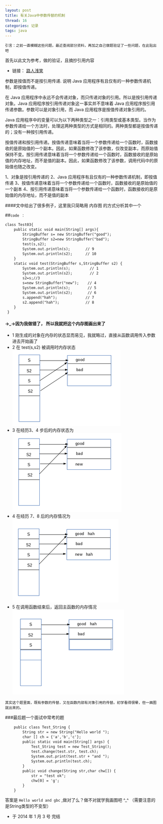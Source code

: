 ```yaml
---
layout: post
title: 有关Java中参数传替的机制
thread: 16
categories: 记录
tags: java
---
```


    引言：之前一直模糊这些问题，最近查阅部分资料，再加之自己做题验证了一些问题，在此贴出吧

首先以此文为参考，做的验证，且摘抄引用内容

 - 链接： <a href="http://www.cnblogs.com/perfy/archive/2012/10/16/2726039.html" target="_blank"> 路人浅笑 </a>
 
 
 参数是按值而不是按引用传递. 说明 Java 应用程序有且仅有的一种参数传递机制，即按值传递。  
 
 

在 Java 应用程序中永远不会传递对象，而只传递对象的引用。所以是按引用传递对象。Java 应用程序按引用传递对象这一事实并不意味着 Java 应用程序按引用传递参数。参数可以是对象引用，而 Java 应用程序是按值传递对象引用的。

 

Java 应用程序中的变量可以为以下两种类型之一：引用类型或基本类型。当作为参数传递给一个方法时，处理这两种类型的方式是相同的。两种类型都是按值传递的；没有一种按引用传递。

 

按值传递和按引用传递。按值传递意味着当将一个参数传递给一个函数时，函数接收的是原始值的一个副本。因此，如果函数修改了该参数，仅改变副本，而原始值保持不变。按引用传递意味着当将一个参数传递给一个函数时，函数接收的是原始值的内存地址，而不是值的副本。因此，如果函数修改了该参数，调用代码中的原始值也随之改变。

1、对象是按引用传递的
2、Java 应用程序有且仅有的一种参数传递机制，即按值传递
3、按值传递意味着当将一个参数传递给一个函数时，函数接收的是原始值的一个副本
4、按引用传递意味着当将一个参数传递给一个函数时，函数接收的是原始值的内存地址，而不是值的副本

####文中给出了很多例子，这里我只简略用 内存图 的方式分析其中一个
  
##<code>code ： </code>
  
	class Test03{
    	public static void main(String[] args){
        	StringBuffer s= new StringBuffer("good");
            StringBuffer s2=new StringBuffer("bad");
            test(s,s2);
            System.out.println(s);       // 9
            System.out.println(s2);      // 10
        }
        static void test(StringBuffer s,StringBuffer s2) {
            System.out.println(s);         // 1
            System.out.println(s2);        // 2
            s2=s;//3
            s=new StringBuffer("new");    // 4
            System.out.println(s);        // 5
            System.out.println(s2);       // 6
            s.append("hah");             // 7
            s2.append("hah");            // 8
        }
     }
     
#### ->_->因为我做错了， 所以我就把这个内存图画出来了
   
   - 1 刚生成的对象在内存的状态显而易见，我就略过，直接从函数调用传入参数进去开始画了
   - 2 在 test(s,s2) 被调用时内存状态
       ![图1](/assets/java_res/Java_2014010301.png)
   - 3 在经历3、4 步后的内存状态为
       ![图2](/assets/java_res/Java_2014010302.png)
   - 4 在经历 7、8 后的内存情况为
       ![图3](/assets/java_res/Java_2014010303.png)
   - 5 在调用函数结束后，返回主函数的内存情况
       ![图4](/assets/java_res/Java_2014010304.png)

    其实这个题里面，既有参数的传替，又在函数内部有对象引用的传替。初学看得很晕，但一画图就出来的。
    
###最后题一个面试中常考的题


        public class Test_String {
            String str = new String("Hello world ");
            char [] ch = {'a','b','c'};
            public static void main(String[] args) {
                Test_String test = new Test_String();
                test.change(test.str, test.ch);
                System.out.print(test.str + "and ");
                System.out.println(test.ch);
            }
            public void change(String str,char chw[]) {
                str = "test ok";
                chw[0] = 'g';
            }
        }

    
答案是 <code>Hello world and gbc</code>  ,做对了么？做不对就学我画图吧 ^_^ （需要注意的是String类型的不变型）
 
  - 于 2014 年 1 月 3 号 完结
